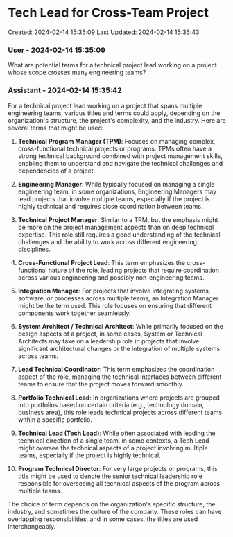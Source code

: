 # Tech Lead for Cross-Team Project

Created: 2024-02-14 15:35:09
Last Updated: 2024-02-14 15:35:43

### User - 2024-02-14 15:35:09

What are potential terms for a technical project lead working on a project whose scope crosses many engineering teams? 

### Assistant - 2024-02-14 15:35:42

For a technical project lead working on a project that spans multiple engineering teams, various titles and terms could apply, depending on the organization's structure, the project's complexity, and the industry. Here are several terms that might be used:

1. **Technical Program Manager (TPM)**: Focuses on managing complex, cross-functional technical projects or programs. TPMs often have a strong technical background combined with project management skills, enabling them to understand and navigate the technical challenges and dependencies of a project.

2. **Engineering Manager**: While typically focused on managing a single engineering team, in some organizations, Engineering Managers may lead projects that involve multiple teams, especially if the project is highly technical and requires close coordination between teams.

3. **Technical Project Manager**: Similar to a TPM, but the emphasis might be more on the project management aspects than on deep technical expertise. This role still requires a good understanding of the technical challenges and the ability to work across different engineering disciplines.

4. **Cross-Functional Project Lead**: This term emphasizes the cross-functional nature of the role, leading projects that require coordination across various engineering and possibly non-engineering teams.

5. **Integration Manager**: For projects that involve integrating systems, software, or processes across multiple teams, an Integration Manager might be the term used. This role focuses on ensuring that different components work together seamlessly.

6. **System Architect / Technical Architect**: While primarily focused on the design aspects of a project, in some cases, System or Technical Architects may take on a leadership role in projects that involve significant architectural changes or the integration of multiple systems across teams.

7. **Lead Technical Coordinator**: This term emphasizes the coordination aspect of the role, managing the technical interfaces between different teams to ensure that the project moves forward smoothly.

8. **Portfolio Technical Lead**: In organizations where projects are grouped into portfolios based on certain criteria (e.g., technology domain, business area), this role leads technical projects across different teams within a specific portfolio.

9. **Technical Lead (Tech Lead)**: While often associated with leading the technical direction of a single team, in some contexts, a Tech Lead might oversee the technical aspects of a project involving multiple teams, especially if the project is highly technical.

10. **Program Technical Director**: For very large projects or programs, this title might be used to denote the senior technical leadership role responsible for overseeing all technical aspects of the program across multiple teams.

The choice of term depends on the organization's specific structure, the industry, and sometimes the culture of the company. These roles can have overlapping responsibilities, and in some cases, the titles are used interchangeably.

